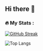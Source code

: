 ## Hi there 👋

### :fire: My Stats :

[![GitHub Streak](http://github-readme-streak-stats.herokuapp.com?user=FantomStudy&theme=dark&background=000000)](https://git.io/streak-stats)

![Top Langs](https://github-readme-stats.vercel.app/api/top-langs/?username=FantomStudy&layout=compact&theme=tokyonight)

<!--
**FantomStudy/FantomStudy** is a ✨ _special_ ✨ repository because its `README.md` (this file) appears on your GitHub profile.

Here are some ideas to get you started:

- 🔭 I’m currently working on ...
- 🌱 I’m currently learning ...
- 👯 I’m looking to collaborate on ...
- 🤔 I’m looking for help with ...
- 💬 Ask me about ...
- 📫 How to reach me: ...
- 😄 Pronouns: ...
- ⚡ Fun fact: ...
-->
